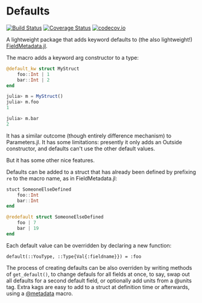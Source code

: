 # Defaults

[![Build Status](https://travis-ci.org/rafaqz/Defaults.jl.svg?branch=master)](https://travis-ci.org/rafaqz/Defaults.jl)
[![Coverage Status](https://coveralls.io/repos/rafaqz/Defaults.jl/badge.svg?branch=master&service=github)](https://coveralls.io/github/rafaqz/Defaults.jl?branch=master)
[![codecov.io](http://codecov.io/github/rafaqz/Defaults.jl/coverage.svg?branch=master)](http://codecov.io/github/rafaqz/Defaults.jl?branch=master)

A lightweight package that adds keyword defaults to (the also lightweight!) [FieldMetadata.jl](https://github.com/rafaqz/FieldMetadata.jl).

The macro adds a keyword arg constructor to a type:

```julia
@default_kw struct MyStruct
    foo::Int | 1
    bar::Int | 2
end

julia> m = MyStruct()
julia> m.foo
1

julia> m.bar
2
```

It has a similar outcome (though entirely difference mechanism) to Parameters.jl. It has some limitations: presently it only adds an Outside constructor, and defaults can't use the other default values.

But it has some other nice features. 

Defaults can be added to a struct that has already been defined by prefixing `re` to the macro name, as in FieldMetadata.jl:

```julia
stuct SomeoneElseDefined
    foo::Int
    bar::Int
end

@redefault struct SomeoneElseDefined
    foo | 7
    bar | 19
end
```
Each default value can be overridden by declaring a new function:

```
default(::YouType, ::Type{Val{:fieldname}}) = :foo
```

The process of creating defaults can be also overriden by writing methods of
`get_default()`, to change defauls for all fields at once, to say, swap out all
defaults for a second default field, or optionally add units from a @units
tag. Extra kags are easy to add to a struct at definition time or
afterwards, using a [@metadata](https://github.com/rafaqz/FieldMetadata.jl) macro.
